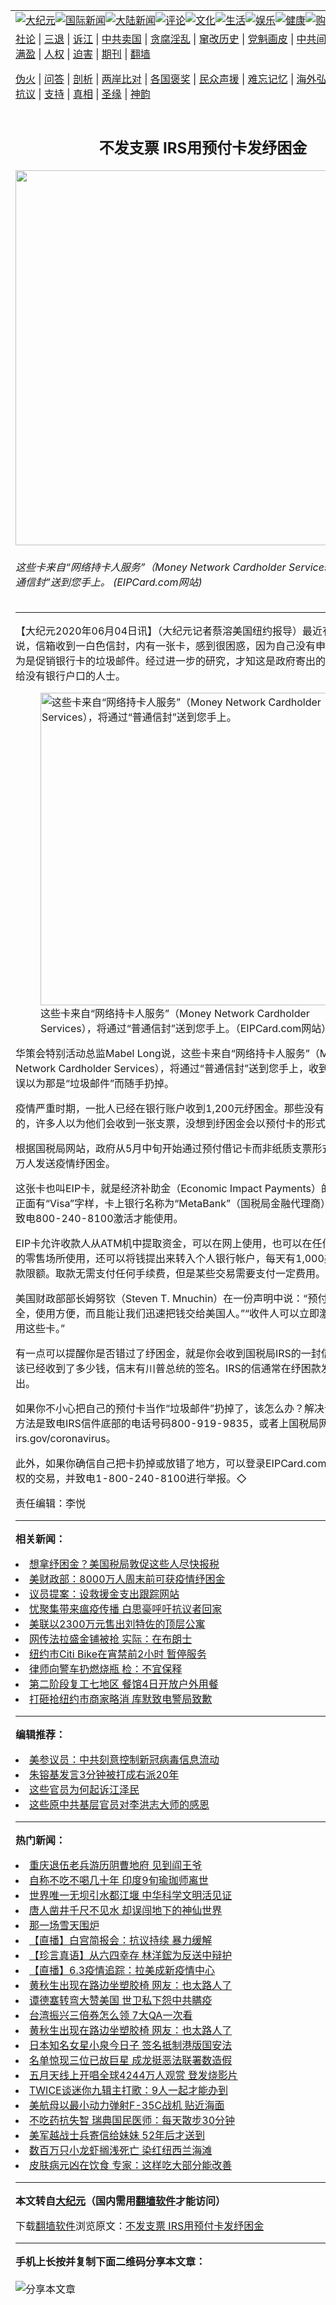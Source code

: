 <a name="1" id="1" target="_blank"></a><span id="1"></span>
<table align=center border="0"><tr><td colspan="2" VALIGN=TOP><a href="https://github.com/bmmgw2934/djy/blob/master/gb/nsc413.md#1"><img src="https://raw.githubusercontent.com/bmmgw2934/www/master/t/djy/1.jpg" title="大纪元"></a><a href="https://github.com/bmmgw2934/djy/blob/master/gb/n24hr.md#1"><img src="https://raw.githubusercontent.com/bmmgw2934/www/master/t/djy/3.jpg" title="国际新闻"></a><a href="https://github.com/bmmgw2934/djy/blob/master/gb/nsc413.md#1"><img src="https://raw.githubusercontent.com/bmmgw2934/www/master/t/djy/4.jpg" title="大陆新闻"></a><a href="https://github.com/bmmgw2934/djy/blob/master/gb/news392.md#1"><img src="https://raw.githubusercontent.com/bmmgw2934/www/master/t/djy/5.jpg" title="评论"></a><a href="https://github.com/bmmgw2934/djy/blob/master/gb/news2007.md#1"><img src="https://raw.githubusercontent.com/bmmgw2934/www/master/t/djy/6.jpg" title="文化"></a><a href="https://github.com/bmmgw2934/djy/blob/master/gb/news2008.md#1"><img src="https://raw.githubusercontent.com/bmmgw2934/www/master/t/djy/7.jpg" title="生活"></a><a href="https://github.com/bmmgw2934/djy/blob/master/gb/ncyule.md#1"><img src="https://raw.githubusercontent.com/bmmgw2934/www/master/t/djy/8.jpg" title="娱乐"></a><a href="https://github.com/bmmgw2934/djy/blob/master/gb/nsc1002.md#1"><img src="https://raw.githubusercontent.com/bmmgw2934/www/master/t/djy/9.jpg" title="健康"><a href="https://www.youlucky.com"><img src="https://raw.githubusercontent.com/bmmgw2934/www/master/t/djy/10.jpg" title="购物"></a><a href="https://donate.epochtimes.com/?utm_medium=epochtimes&utm_source=referral&utm_campaign=donate_button_djyarticleheader"><img src="https://raw.githubusercontent.com/bmmgw2934/www/master/t/djy/12.jpg" title="捐款"></a></td></tr>
<tr><td colspan="2" VALIGN=TOP><a target="_blank" href="https://github.com/bmmgw2934/djy/blob/master/gb/9p.md#1">社论</a> | <a target="_blank" href="https://github.com/bmmgw2934/djy/blob/master/gb/nf5657.md#1">三退</a> | <a target="_blank" href="https://github.com/bmmgw2934/djy/blob/master/gb/nf6124.md#1">诉江</a> | <a target="_blank" href="https://github.com/bmmgw2934/djy/blob/master/gb/nf1176117.md#1">中共卖国</a> | <a target="_blank" href="https://github.com/bmmgw2934/djy/blob/master/gb/nf5773.md#1">贪腐淫乱</a> | <a target="_blank" href="https://github.com/bmmgw2934/djy/blob/master/gb/nf1176115.md#1">窜改历史</a> | <a target="_blank" href="https://github.com/bmmgw2934/djy/blob/master/gb/nf1176107.md#1">党魁画皮</a> | <a target="_blank" href="https://github.com/bmmgw2934/djy/blob/master/gb/nf1320400.md#1">中共间谍</a> | <a target="_blank" href="https://github.com/bmmgw2934/djy/blob/master/gb/nf1176114.md#1">破坏传统</a> | <a target="_blank" href="https://github.com/bmmgw2934/ntdtv/blob/master/gb/prog447_1.md#1">恶贯满盈</a> | <a target="_blank" href="https://github.com/bmmgw2934/djy/blob/master/gb/ncid278.md#1">人权</a> | <a target="_blank" href="https://github.com/bmmgw2934/djy/blob/master/gb/nf1176111.md#1">迫害</a> | <a target="_blank" href="https://gitlab.com/szzdlab/mh-qikan/blob/master/README.md#1">期刊</a> | <a target="_blank" href="https://github.com/bmmgw2934/www/blob/master/README.md?zsrh#8">翻墙</a></p><p><a target="_blank" href="https://github.com/bmmgw2934/djy/blob/master/gb/nf5562.md#1">伪火</a> | <a target="_blank" href="https://github.com/bmmgw2934/djy/blob/master/gb/nf4378.md#1">问答</a> | <a target="_blank" href="https://github.com/bmmgw2934/djy/blob/master/gb/nf5792.md#1">剖析</a> | <a target="_blank" href="https://github.com/bmmgw2934/djy/blob/master/gb/nf5735.md#1">两岸比对</a> | <a target="_blank" href="https://github.com/bmmgw2934/djy/blob/master/gb/nf6119.md#1">各国褒奖</a> | <a target="_blank" href="https://github.com/bmmgw2934/djy/blob/master/gb/nf6120.md#1">民众声援</a> | <a target="_blank" href="https://github.com/bmmgw2934/djy/blob/master/gb/nf1188594.md#1">难忘记忆</a> | <a target="_blank" href="https://github.com/bmmgw2934/djy/blob/master/gb/nf3180.md#1">海外弘传</a> | <a target="_blank" href="https://github.com/bmmgw2934/djy/blob/master/gb/nf5410.md#1">万人上访</a> | <a target="_blank" href="https://github.com/bmmgw2934/ntdtv/blob/master/gb/prog1530_1.md#1">和平抗议</a> | <a target="_blank" href="https://github.com/bmmgw2934/djy/blob/master/gb/nf4386.md#1">支持</a> | <a target="_blank" href="https://github.com/bmmgw2934/djy/blob/master/gb/nf4389.md#1">真相</a> | <a target="_blank" href="https://github.com/bmmgw2934/djy/blob/master/gb/nf5790.md#1">圣缘</a> | <a target="_blank" href="https://github.com/bmmgw2934/djy/blob/master/gb/nf4786.md#1">神韵</a></td></tr>
<tr><td VALIGN=TOP width="626"><h2 align=center>不发支票  IRS用预付卡发纾困金</h2>
<img width="600" src="https://i.epochtimes.com/assets/uploads/2020/06/8cd431745f1d8344eee82f792cde1c60-600x400.png" />
<h6>这些卡来自“网络持卡人服务”（Money Network Cardholder Services），将通过“普通信封”送到您手上。 (EIPCard.com网站)
</h6>
<hr>
<p>【大纪元2020年06月04日讯】（大纪元记者蔡溶美国纽约报导）最近有社区人士说，信箱收到一白色信封，内有一张卡，感到很困惑，因为自己没有申请银行卡，以为是促销银行卡的垃圾邮件。经过进一步的研究，才知这是政府寄出的<ahref="https://github.com/bmmgw2934/djy/blob/master/gb/tag/%E7%96%AB%E6%83%85%E7%BA%BE%E5%9B%B0%E9%87%91.md#1">疫情纾困金</a>，给没有银行户口的人士。</p>
<figure id="12159844" style="width: 500px" class="wp-caption aligncenter"><img src="https://i.epochtimes.com/assets/uploads/2020/06/ea363481f68e6b5da56421834b919a5f-450x140.png" alt="这些卡来自“网络持卡人服务”（Money Network Cardholder Services），将通过“普通信封”送到您手上。" width="500" /><figcaption class="wp-caption-text">这些卡来自“网络持卡人服务”（Money Network Cardholder Services），将通过“普通信封”送到您手上。（EIPCard.com网站）</figcaption></figure>
<p>华策会特别活动总监Mabel Long说，这些卡来自“网络持卡人服务”（Money Network Cardholder Services），将通过“普通信封”送到您手上，收到卡后千万不要误以为那是“垃圾邮件”而随手扔掉。</p>
<p>疫情严重时期，一批人已经在银行账户收到1,200元纾困金。那些没有自动转账账户的，许多人以为他们会收到一张支票，没想到纾困金会以预付卡的形式送达。</p>
<p>根据国税局网站，政府从5月中旬开始通过预付借记卡而非纸质支票形式，向近400万人发送<ahref="https://github.com/bmmgw2934/djy/blob/master/gb/tag/%E7%96%AB%E6%83%85%E7%BA%BE%E5%9B%B0%E9%87%91.md#1">疫情纾困金</a>。</p>
<p>这张卡也叫EIP卡，就是经济补助金（Economic Impact Payments）的缩写。卡的正面有“Visa”字样，卡上银行名称为“MetaBank”（国税局金融代理商）。收到后需要致电800-240-8100激活才能使用。</p>
<p>EIP卡允许收款人从ATM机中提取资金，可以在网上使用，也可以在任何接受Visa卡的零售场所使用，还可以将钱提出来转入个人银行帐户，每天有1,000美元的ATM取款限额。取款无需支付任何手续费，但是某些交易需要支付一定费用。</p>
<p>美国财政部部长姆努钦（Steven T. Mnuchin）在一份声明中说：“预付借记卡很安全，使用方便，而且能让我们迅速把钱交给美国人。”“收件人可以立即激活并安全地使用这些卡。”</p>
<p>有一点可以提醒你是否错过了纾困金，就是你会收到国税局IRS的一封信，说明你应该已经收到了多少钱，信末有川普总统的签名。IRS的信通常在纾困款发放两周后寄出。</p>
<p>如果你不小心把自己的预付卡当作“垃圾邮件”扔掉了，该怎么办？解决该问题的一种方法是致电IRS信件底部的电话号码800-919-9835，或者上国税局网站：irs.gov/coronavirus。</p>
<p>此外，如果你确信自己把卡扔掉或放错了地方，可以登录EIPCard.com以阻止未经授权的交易，并致电1-800-240-8100进行举报。◇</p>
<p>责任编辑：李悦</p>

<hr>


<strong>相关新闻：</strong>
<li><a href="https://github.com/bmmgw2934/djy/blob/master/gb/20/4/9/n12018354.md#1">想拿纾困金？美国税局敦促这些人尽快报税</a></li>
<li><a href="https://github.com/bmmgw2934/djy/blob/master/gb/20/4/14/n12029055.md#1">美财政部：8000万人周末前可获疫情纾困金</a></li>
<li><a href="https://github.com/bmmgw2934/djy/blob/master/gb/20/5/29/n12145402.md#1">议员提案：设救援金支出跟踪网站</a></li>
<li><a href="https://github.com/bmmgw2934/djy/blob/master/gb/20/6/4/n12159974.md#1">忧聚集带来瘟疫传播  白思豪呼吁抗议者回家</a></li>
<li><a href="https://github.com/bmmgw2934/djy/blob/master/gb/20/6/4/n12159823.md#1">美联以2300万元售出刘特佐的顶层公寓</a></li>
<li><a href="https://github.com/bmmgw2934/djy/blob/master/gb/20/6/4/n12159903.md#1">网传法拉盛金铺被抢  实际：在布朗士</a></li>
<li><a href="https://github.com/bmmgw2934/djy/blob/master/gb/20/6/4/n12159826.md#1">纽约市Citi Bike在宵禁前2小时 暂停服务</a></li>
<li><a href="https://github.com/bmmgw2934/djy/blob/master/gb/20/6/4/n12159829.md#1">律师向警车扔燃烧瓶 检：不宜保释</a></li>
<li><a href="https://github.com/bmmgw2934/djy/blob/master/gb/20/6/4/n12159836.md#1">第二阶段复工七地区 餐馆4日开放户外用餐</a></li>
<li><a href="https://github.com/bmmgw2934/djy/blob/master/gb/20/6/4/n12159838.md#1">打砸抢纽约市商家略消 库默致电警局致歉</a></li>
<hr>


<strong>编辑推荐：</strong>
<li><a href="https://github.com/onzhi266/djy/blob/master/gb/20/2/22/n11887949.md#1">美参议员：中共刻意控制新冠病毒信息流动</a></li>
<li><a href="https://github.com/tsiac2612/djy/blob/master/gb/20/2/28/n11903759.md#1" target="_blank">朱镕基发言3分钟被打成右派20年</a></li><li><a href="https://github.com/bmmgw2934/djy/blob/master/gb/18/8/28/n10672014.md?dfh#1" target="_blank">这些官员为何起诉江泽民</a></li><li><a href="https://github.com/tsiac2612/djy/blob/master/gb/18/11/6/n10834201.md#1" target="_blank">这些原中共基层官员对李洪志大师的感恩</a></li>
<hr>

<strong>热门新闻：</strong>
<li><a href="https://github.com/bmmgw2934/djy/blob/master/gb/20/5/31/n12149532.md#1">重庆退伍老兵游历阴曹地府 见到阎王爷</a></li>
<li><a href="https://github.com/bmmgw2934/djy/blob/master/gb/20/5/29/n12145861.md#1">自称不吃不喝几十年 印度9旬瑜珈师离世</a></li>
<li><a href="https://github.com/bmmgw2934/djy/blob/master/gb/20/5/22/n12128808.md#1">世界唯一无坝引水都江堰  中华科学文明活见证</a></li>
<li><a href="https://github.com/bmmgw2934/djy/blob/master/gb/20/5/29/n12146535.md#1">唐人凿井千尺不见水 却误闯地下的神仙世界</a></li>
<li><a href="https://github.com/bmmgw2934/djy/blob/master/gb/20/5/1/n12076592.md#1">那一场雪天围炉</a></li>
<li><a href="https://github.com/bmmgw2934/djy/blob/master/gb/20/6/2/n12155990.md#1">【直播】白宫简报会：抗议持续 暴力缓解</a></li>
<li><a href="https://github.com/bmmgw2934/djy/blob/master/gb/20/6/3/n12158285.md#1">【珍言真语】从六四幸存 林洋鋐为反送中辩护</a></li>
<li><a href="https://github.com/bmmgw2934/djy/blob/master/gb/20/6/3/n12157990.md#1">【直播】6.3疫情追踪：拉美成新疫情中心</a></li>
<li><a href="https://github.com/bmmgw2934/djy/blob/master/gb/20/6/2/n12155025.md#1">黄秋生出现在路边坐塑胶椅 网友：也太路人了</a></li>
<li><a href="https://github.com/bmmgw2934/djy/blob/master/gb/20/6/2/n12154952.md#1">谭德塞转弯大赞美国 世卫私下怨中共瞒疫</a></li>
<li><a href="https://github.com/bmmgw2934/djy/blob/master/gb/20/6/2/n12154445.md#1">台湾振兴三倍券怎么领 7大QA一次看</a></li>
<li><a href="https://github.com/bmmgw2934/djy/blob/master/gb/20/6/2/n12155025.md#1">黄秋生出现在路边坐塑胶椅 网友：也太路人了</a></li>
<li><a href="https://github.com/bmmgw2934/djy/blob/master/gb/20/6/1/n12153202.md#1">日本知名女星小泉今日子 签名抵制港版国安法</a></li>
<li><a href="https://github.com/bmmgw2934/djy/blob/master/gb/20/6/2/n12156141.md#1">名单惊现三位已故巨星 成龙挺恶法联署数造假</a></li>
<li><a href="https://github.com/bmmgw2934/djy/blob/master/gb/20/6/1/n12152028.md#1">五月天线上开唱全球4244万人观赏 登发烧影片</a></li>
<li><a href="https://github.com/bmmgw2934/djy/blob/master/gb/20/6/1/n12152445.md#1">TWICE谈迷你九辑主打歌：9人一起才能办到</a></li>
<li><a href="https://github.com/bmmgw2934/djy/blob/master/gb/20/6/1/n12151903.md#1">美航母以最小动力弹射F-35C战机 贴近海面</a></li>
<li><a href="https://github.com/bmmgw2934/djy/blob/master/gb/20/5/19/n12119566.md#1">不吃药抗失智 瑞典国民医师：每天散步30分钟</a></li>
<li><a href="https://github.com/bmmgw2934/djy/blob/master/gb/20/6/2/n12154873.md#1">美军越战士兵寄信给妹妹 52年后才送到</a></li>
<li><a href="https://github.com/bmmgw2934/djy/blob/master/gb/20/6/1/n12151575.md#1">数百万只小龙虾搁浅死亡 染红纽西兰海滩</a></li>
<li><a href="https://github.com/bmmgw2934/djy/blob/master/gb/20/6/1/n12153228.md#1">皮肤病元凶在饮食 专家：这样吃大部分能改善</a></li>
<hr>

<strong>本文转自<a href="https://www.epochtimes.com">大纪元</a>（国内需用<a href="https://github.com/bmmgw2934/www/blob/master/README.md#8">翻墙软件</a>才能访问）</strong><p>下载<a href="https://github.com/bmmgw2934/www/blob/master/README.md#8">翻墙软件</a>浏览原文：<a href="https://www.epochtimes.com/gb/20/6/4/n12159841.htm">不发支票  IRS用预付卡发纾困金</a></p><hr>

<strong>手机上长按并复制下面二维码分享本文章：</strong><br><br><img src="http://d1p1.ip.zn2.us/v.php?action=qrcode&url=https://github.com/bmmgw2934/djy/blob/master/gb/20/6/4/n12159841.md%231" title="分享本文章"></td><td VALIGN=TOP><a href="https://github.com/bmmgw2934/djy/blob/master/gb/16/1/21/n4622075.md?dfh#1" target="_blank"><img src="https://raw.githubusercontent.com/bmmgw2934/djy/master/gb/300/wei-f1.jpg" title="中共的伪火骗局"  alt="中共的伪火骗局"></a><br><a href="https://github.com/bmmgw2934/www/blob/master/README.md?dfh#9" target="_blank"><img src="https://raw.githubusercontent.com/bmmgw2934/djy/master/gb/300/yong-h.jpg" title="永恒的见证"  alt="永恒的见证"></a><br><a href="https://github.com/bmmgw2934/djy/blob/master/gb/13/9/29/n3974789.md?dfh#1" target="_blank"><img src="https://raw.githubusercontent.com/bmmgw2934/djy/master/gb/300/shang-lnz.jpg" title="善良女子被中共投男牢"  alt="善良女子被中共投男牢"></a><br><a href="https://github.com/bmmgw2934/djy/blob/master/gb/16/3/16/n4663449.md?dfh#1" target="_blank"><img src="https://raw.githubusercontent.com/bmmgw2934/djy/master/gb/300/huo-z3.jpg" title="警卫目击活摘器官"  alt="警卫目击活摘器官"></a><br><a href="https://github.com/bmmgw2934/djy/blob/master/gb/16/8/7/n8177641.md?dfh#1" target="_blank"><img src="https://raw.githubusercontent.com/bmmgw2934/djy/master/gb/300/huo-z4.jpg" title="证人描述活摘恐怖"  alt="证人描述活摘恐怖"></a><br><a href="https://github.com/bmmgw2934/djy/blob/master/gb/10/4/19/n2881569.md?dfh#1" target="_blank"><img src="https://raw.githubusercontent.com/bmmgw2934/djy/master/gb/300/huo-z1.jpg" title="揭开活摘器官黑幕"  alt="揭开活摘器官黑幕"></a><br><a href="https://github.com/bmmgw2934/djy/blob/master/gb/10/11/7/n3077476.md?dfh#1" target="_blank"><img src="https://raw.githubusercontent.com/bmmgw2934/djy/master/gb/300/ma-ks.jpg" title="马克思的成魔之路"  alt="马克思的成魔之路"></a><br><a href="https://github.com/bmmgw2934/djy/blob/master/gb/14/6/9/n4173977.md?dfh#1" target="_blank"><img src="https://raw.githubusercontent.com/bmmgw2934/djy/master/gb/300/chang-zs.jpg" title="藏字石 蕴天机"  alt="藏字石 蕴天机"></a><br><a href="https://github.com/bmmgw2934/djy/blob/master/gb/18/5/10/n10381511.md?dfh#1" target="_blank"><img src="https://raw.githubusercontent.com/bmmgw2934/djy/master/gb/300/st1.jpg" title="关注3亿人三退"  alt="关注3亿人三退"></a><br><a href="https://github.com/bmmgw2934/djy/blob/master/gb/18/3/21/n10237682.md?dfh#1" target="_blank"><img src="https://raw.githubusercontent.com/bmmgw2934/djy/master/gb/300/jie-t.jpg" title="解体中共复兴中华"  alt="解体中共复兴中华"></a><br><a href="https://github.com/bmmgw2934/djy/blob/master/gb/9/2/9/n2422991.md?dfh#1" target="_blank"><img src="https://raw.githubusercontent.com/bmmgw2934/djy/master/gb/300/gao-zs.jpg" title="中共迫害良心律师"  alt="中共迫害良心律师"></a><br><a href="https://github.com/bmmgw2934/djy/blob/master/gb/18/12/9/n10900044.md?dfh#1" target="_blank"><img src="https://raw.githubusercontent.com/bmmgw2934/djy/master/gb/300/sj1.jpg" title="303万人举报江泽民"  alt="303万人举报江泽民"></a><br><a href="https://github.com/bmmgw2934/djy/blob/master/gb/18/8/28/n10672014.md?dfh#1" target="_blank"><img src="https://raw.githubusercontent.com/bmmgw2934/djy/master/gb/300/sj2.jpg" title="这些官员为何起诉江泽民"  alt="这些官员为何起诉江泽民"></a><br><a href="https://github.com/bmmgw2934/djy/blob/master/gb/8/12/18/n2367165.md?dfh#1" target="_blank"><img src="https://raw.githubusercontent.com/bmmgw2934/djy/master/gb/300/liangan.jpg" title="海峡两岸的强烈对比"  alt="海峡两岸的强烈对比"></a><br><a href="https://github.com/bmmgw2934/djy/blob/master/gb/15/12/10/n4593139.md?dfh#1" target="_blank"><img src="https://raw.githubusercontent.com/bmmgw2934/djy/master/gb/300/jia-ndzl.jpg" title="加拿大总理的贺信"  alt="加拿大总理的贺信"></a><br><a href="https://github.com/bmmgw2934/djy/blob/master/gb/11/6/17/n3289382.md?dfh#1" target="_blank"><img src="https://raw.githubusercontent.com/bmmgw2934/djy/master/gb/300/xiao-wd.jpg" title="探寻真相兼听则明"  alt="探寻真相兼听则明"></a><br><a href="https://github.com/bmmgw2934/djy/blob/master/gb/18/10/27/n10812623.md?dfh#1" target="_blank"><img src="https://raw.githubusercontent.com/bmmgw2934/djy/master/gb/300/yindu.jpg" title="印度媒体报道东方"  alt="印度媒体报道东方"></a><br><a href="https://github.com/bmmgw2934/djy/blob/master/gb/18/6/9/n10469652.md?dfh#1" target="_blank"><img src="https://raw.githubusercontent.com/bmmgw2934/djy/master/gb/300/xie-j.jpg" title="不一样的海外校园"  alt="不一样的海外校园"></a><br><a href="https://github.com/bmmgw2934/djy/blob/master/gb/7/4/5/n1669415.md?dfh#1" target="_blank"><img src="https://raw.githubusercontent.com/bmmgw2934/djy/master/gb/300/li-up.jpg" title="从大师到徒弟的传奇"  alt="从大师到徒弟的传奇"></a><br><a href="https://github.com/bmmgw2934/djy/blob/master/gb/17/5/26/n9191512.md?dfh#1" target="_blank"><img src="https://raw.githubusercontent.com/bmmgw2934/djy/master/gb/300/zfl2.jpg" title="亿万人与东方一本奇书"  alt="亿万人与东方一本奇书"></a><br><a href="https://github.com/bmmgw2934/djy/blob/master/gb/13/11/27/n4020290.md?dfh#1" target="_blank"><img src="https://raw.githubusercontent.com/bmmgw2934/djy/master/gb/300/zhen-h.jpg" title="大陆见不到的震撼场面"  alt="大陆见不到的震撼场面"></a><br><a href="https://github.com/bmmgw2934/djy/blob/master/gb/15/7/17/n4482910.md?dfh#1" target="_blank"><img src="https://raw.githubusercontent.com/bmmgw2934/djy/master/gb/300/dalu-sk.jpg" title="人心向善 大陆当初盛况"  alt="人心向善 大陆当初盛况"></a><br><a href="https://github.com/bmmgw2934/djy/blob/master/gb/19/1/5/n10955468.md?dfh#1" target="_blank"><img src="https://raw.githubusercontent.com/bmmgw2934/djy/master/gb/300/zfl1.jpg" title="追寻真理 这书讲什么"  alt="追寻真理 这书讲什么"></a><br><a href="https://github.com/bmmgw2934/www/blob/master/README.md?dfh#1" target="_blank"><img src="https://raw.githubusercontent.com/bmmgw2934/djy/master/gb/300/fq1.jpg" title="下载免费翻墙软件"  alt="下载免费翻墙软件"></a><br></td></tr></table>
